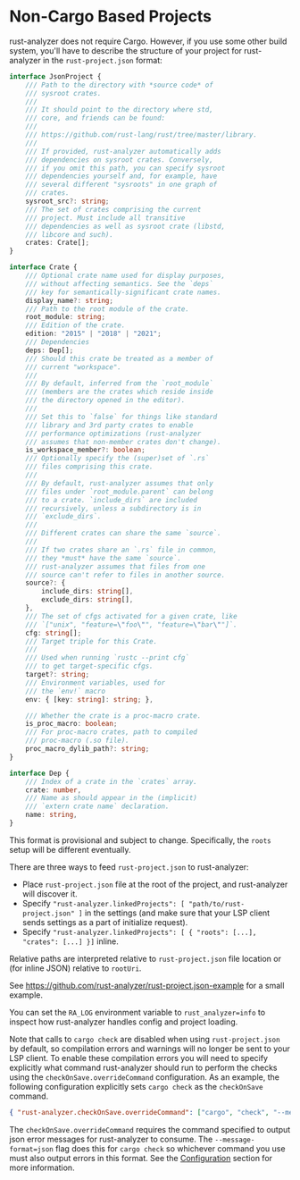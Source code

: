 # Non-Cargo Based Projects

rust-analyzer does not require Cargo.
However, if you use some other build system, you'll have to describe the structure of your project for rust-analyzer in the `rust-project.json` format:

```typeScript
interface JsonProject {
    /// Path to the directory with *source code* of
    /// sysroot crates.
    ///
    /// It should point to the directory where std,
    /// core, and friends can be found:
    ///
    /// https://github.com/rust-lang/rust/tree/master/library.
    ///
    /// If provided, rust-analyzer automatically adds
    /// dependencies on sysroot crates. Conversely,
    /// if you omit this path, you can specify sysroot
    /// dependencies yourself and, for example, have
    /// several different "sysroots" in one graph of
    /// crates.
    sysroot_src?: string;
    /// The set of crates comprising the current
    /// project. Must include all transitive
    /// dependencies as well as sysroot crate (libstd,
    /// libcore and such).
    crates: Crate[];
}

interface Crate {
    /// Optional crate name used for display purposes,
    /// without affecting semantics. See the `deps`
    /// key for semantically-significant crate names.
    display_name?: string;
    /// Path to the root module of the crate.
    root_module: string;
    /// Edition of the crate.
    edition: "2015" | "2018" | "2021";
    /// Dependencies
    deps: Dep[];
    /// Should this crate be treated as a member of
    /// current "workspace".
    ///
    /// By default, inferred from the `root_module`
    /// (members are the crates which reside inside
    /// the directory opened in the editor).
    ///
    /// Set this to `false` for things like standard
    /// library and 3rd party crates to enable
    /// performance optimizations (rust-analyzer
    /// assumes that non-member crates don't change).
    is_workspace_member?: boolean;
    /// Optionally specify the (super)set of `.rs`
    /// files comprising this crate.
    ///
    /// By default, rust-analyzer assumes that only
    /// files under `root_module.parent` can belong
    /// to a crate. `include_dirs` are included
    /// recursively, unless a subdirectory is in
    /// `exclude_dirs`.
    ///
    /// Different crates can share the same `source`.
    ///
    /// If two crates share an `.rs` file in common,
    /// they *must* have the same `source`.
    /// rust-analyzer assumes that files from one
    /// source can't refer to files in another source.
    source?: {
        include_dirs: string[],
        exclude_dirs: string[],
    },
    /// The set of cfgs activated for a given crate, like
    /// `["unix", "feature=\"foo\"", "feature=\"bar\""]`.
    cfg: string[];
    /// Target triple for this Crate.
    ///
    /// Used when running `rustc --print cfg`
    /// to get target-specific cfgs.
    target?: string;
    /// Environment variables, used for
    /// the `env!` macro
    env: { [key: string]: string; },

    /// Whether the crate is a proc-macro crate.
    is_proc_macro: boolean;
    /// For proc-macro crates, path to compiled
    /// proc-macro (.so file).
    proc_macro_dylib_path?: string;
}

interface Dep {
    /// Index of a crate in the `crates` array.
    crate: number,
    /// Name as should appear in the (implicit)
    /// `extern crate name` declaration.
    name: string,
}
```

This format is provisional and subject to change.
Specifically, the `roots` setup will be different eventually.

There are three ways to feed `rust-project.json` to rust-analyzer:

* Place `rust-project.json` file at the root of the project, and rust-analyzer will discover it.
* Specify `"rust-analyzer.linkedProjects": [ "path/to/rust-project.json" ]` in the settings (and make sure that your LSP client sends settings as a part of initialize request).
* Specify `"rust-analyzer.linkedProjects": [ { "roots": [...], "crates": [...] }]` inline.

Relative paths are interpreted relative to `rust-project.json` file location or (for inline JSON) relative to `rootUri`.

See <https://github.com/rust-analyzer/rust-project.json-example> for a small example.

You can set the `RA_LOG` environment variable to `rust_analyzer=info` to inspect how rust-analyzer handles config and project loading.

Note that calls to `cargo check` are disabled when using `rust-project.json` by default, so compilation errors and warnings will no longer be sent to your LSP client. To enable these compilation errors you will need to specify explicitly what command rust-analyzer should run to perform the checks using the `checkOnSave.overrideCommand` configuration. As an example, the following configuration explicitly sets `cargo check` as the `checkOnSave` command.

```json
{ "rust-analyzer.checkOnSave.overrideCommand": ["cargo", "check", "--message-format=json"] }
```

The `checkOnSave.overrideCommand` requires the command specified to output json error messages for rust-analyzer to consume. The `--message-format=json` flag does this for `cargo check` so whichever command you use must also output errors in this format. See the [Configuration](configuration.md) section for more information.
